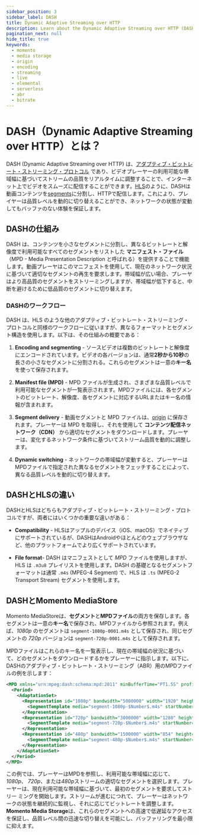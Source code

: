 ```yaml
---
sidebar_position: 3
sidebar_label: DASH
title: Dynamic Adaptive Streaming over HTTP
description: Learn about the Dynamic Adaptive Streaming over HTTP (DASH) protocol and how it works
pagination_next: null
hide_title: true
keywords:
  - momento
  - media storage
  - origin
  - encoding
  - streaming
  - live
  - elemental
  - serverless
  - abr
  - bitrate
---
```


# DASH（Dynamic Adaptive Streaming over HTTP）とは？

DASH (Dynamic Adaptive Streaming over HTTP) は、[アダプティブ・ビットレート・ストリーミング・プロトコル](/media-storage/performance/adaptive-bitrates/how-it-works) であり、ビデオプレーヤーの利用可能な帯域幅に基づいてストリームの品質をリアルタイムに調整することで、インターネット上でビデオをスムーズに配信することができます。[HLS](/media-storage/performance/adaptive-bitrates/hls)のように、DASHは動画コンテンツを[segments](/media-storage/core-concepts/segments)に分割し、HTTPで配信します。これにより、プレイヤーは品質レベルを動的に切り替えることができ、ネットワークの状態が変動してもバッファのない体験を保証します。

## DASHの仕組み

DASH は、コンテンツを小さなセグメントに分割し、異なるビットレートと解像度で利用可能なすべてのセグメントをリストした **マニフェスト・ファイル**（MPD - Media Presentation Description と呼ばれる）を提供することで機能します。動画プレーヤはこのマニフェストを使用して、現在のネットワーク状況に基づいて適切なセグメントの再生を要求します。帯域幅が広い場合、プレーヤはより高品質のセグメントをストリーミングしますが、帯域幅が低下すると、中断を避けるために低品質のセグメントに切り替えます。

### DASHのワークフロー

DASH は、HLS のような他のアダプティブ・ビットレート・ストリーミング・プロトコルと同様のワークフローに従いますが、異なるフォーマットとセグメント構造を使用します。以下は、その仕組みの概要である：

1. **Encoding and segmenting** - ソースビデオは複数のビットレートと解像度にエンコードされています。ビデオの各バージョンは、通常**2秒から10秒**の長さの小さなセグメントに分割される。これらのセグメントは一意の**キー名**を使って保存されます。

2. **Manifest file (MPD)** - MPD ファイルが生成され、さまざまな品質レベルで利用可能なセグメントが一覧表示されます。MPDファイルには、各セグメントのビットレート、解像度、各セグメントに対応するURLまたはキー名の情報が含まれます。

3. **Segment delivery** - 動画セグメントと MPD ファイルは、[origin](/media-storage/core-concepts/origin) に保存されます。プレーヤーは MPD を取得し、それを使用して **コンテンツ配信ネットワーク（CDN）** から適切なセグメントをダウンロードします。プレーヤーは、変化するネットワーク条件に基づいてストリーム品質を動的に調整します。

4. **Dynamic switching** - ネットワークの帯域幅が変動すると、プレーヤーはMPDファイルで指定された異なるセグメントをフェッチすることによって、異なる品質レベルを動的に切り替えます。

## DASHとHLSの違い

DASHとHLSはどちらもアダプティブ・ビットレート・ストリーミング・プロトコルですが、両者にはいくつかの重要な違いがある：

* **Compatibility** - HLSはアップルのデバイス（iOS、macOS）でネイティブにサポートされているが、DASHはAndroidやほとんどのウェブブラウザなど、他のプラットフォームでより広くサポートされています。

* **File format**- DASH はマニフェストとして *MPD* ファイルを使用しますが、HLS は `.m3u8` プレイリストを使用します。DASH の基礎となるセグメントフォーマットは通常 `.m4s` (MPEG-4 Segment) で、HLS は `.ts` (MPEG-2 Transport Stream) セグメントを使用します。

## DASHとMomento MediaStore

Momento MediaStoreは、**セグメント**と**MPDファイル**の両方を保存します。各セグメントは一意の**キー名**で保存され、MPDファイルから参照されます。例えば、*1080p* のセグメントは `segment-1080p-0001.m4s` として保存され、同じセグメントの *720p* バージョンは `segment-720p-0001.m4s` として保存されます。

MPDファイルはこれらのキー名を一覧表示し、現在の帯域幅の状況に基づいて、どのセグメントをダウンロードするかをプレーヤーに指示します。以下に、DASHのアダプティブ・ビットレート・ストリーミング（ABR）用のMPDファイルの例を示します：

```xml
<MPD xmlns="urn:mpeg:dash:schema:mpd:2011" minBufferTime="PT1.5S" profiles="urn:mpeg:dash:profile:isoff-live:2011">
  <Period>
    <AdaptationSet>
      <Representation id="1080p" bandwidth="5000000" width="1920" height="1080">
        <SegmentTemplate media="segment-1080p-$Number$.m4s" startNumber="1" duration="2000" />
      </Representation>
      <Representation id="720p" bandwidth="3000000" width="1280" height="720">
        <SegmentTemplate media="segment-720p-$Number$.m4s" startNumber="1" duration="2000" />
      </Representation>
      <Representation id="480p" bandwidth="1500000" width="854" height="480">
        <SegmentTemplate media="segment-480p-$Number$.m4s" startNumber="1" duration="2000" />
      </Representation>
    </AdaptationSet>
  </Period>
</MPD>
```

この例では、プレーヤーはMPDを参照し、利用可能な帯域幅に応じて、*1080p*、 *720p*、または*480p*ストリームの適切なセグメントを選択します。プレーヤーは、現在利用可能な帯域幅に基づいて、最初のセグメントを要求してストリー ミングを開始します。ストリームが進むにつれて、プレーヤーはネットワークの状態を継続的に監視し、それに応じてビットレートを調整します。**Momento Media Storage**は、これらのセグメントへの高速で低遅延なアクセスを保証し、品質レベル間の迅速な切り替えを可能にし、バッファリングを最小限に抑えます。

